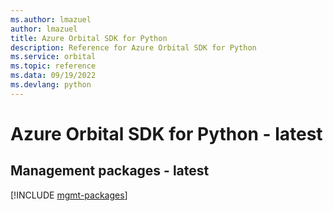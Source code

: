 ```yaml
---
ms.author: lmazuel
author: lmazuel
title: Azure Orbital SDK for Python
description: Reference for Azure Orbital SDK for Python
ms.service: orbital
ms.topic: reference
ms.data: 09/19/2022
ms.devlang: python
---
```

# Azure Orbital SDK for Python - latest

## Management packages - latest
[!INCLUDE [mgmt-packages](orbital-mgmt-index.md)]